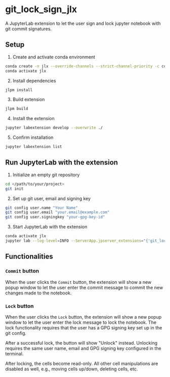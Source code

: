 # git_lock_sign_jlx


A JupyterLab extension to let the user sign and lock jupyter notebook with git commit signatures.

## Setup

1. Create and activate conda environment
```bash
conda create -n jlx --override-channels --strict-channel-priority -c conda-forge -c nodefaults jupyterlab=4 nodejs=18 git copier=7 jinja2-time
conda activate jlx
```

2. Install dependencies
```bash
jlpm install
```

3. Build extension
```bash
jlpm build
```

4. Install the extension
```bash
jupyter labextension develop --overwrite ./
```

5. Confirm installation
```bash
jupyter labextension list
```

## Run JupyterLab with the extension

1. Initialize an empty git repository
```bash
cd </path/to/your/project>
git init
```

2. Set up git user, email and signing key
```bash
git config user.name "Your Name"
git config user.email "your.email@example.com"
git config user.signingkey "your-gpg-key-id"
```

3. Start JupyterLab with the extension
```bash
conda activate jlx
jupyter lab --log-level=INFO --ServerApp.jpserver_extensions="{'git_lock_sign_jlx': True}"
```

## Functionalities

### `Commit` button

When the user clicks the `Commit` button, the extension will show a new popup window to let the user enter the commit message to commit the new changes made to the notebook.

### `Lock` button

When the user clicks the `Lock` button, the extension will show a new popup window to let the user enter the lock message to lock the notebook. The lock functionality requires that the user has a GPG signing key set up in the git config.

After a successful lock, the button will show "Unlock" instead. Unlocking requires the same user name, email and GPG signing key configured in the terminal.

After locking, the cells become read-only. All other cell manipulations are disabled as well, e.g., moving cells up/down, deleting cells, etc.